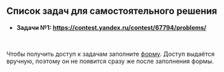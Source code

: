 ## Список задач для самостоятельного решения

- **Задачи №1: https://contest.yandex.ru/contest/67794/problems/**

<br>

Чтобы получить доступ к задачам заполните [форму](https://docs.google.com/forms/d/e/1FAIpQLSefbL34oTMk0rh6WT9rdBIJVx_ZswyZvVte0FivBxUVk7AJzg/viewform?usp=sf_link). Доступ выдаётся вручную, поэтому он не появится сразу же после заполнения формы.

